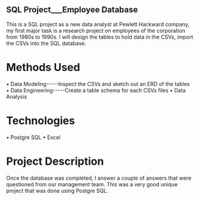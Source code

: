 ## SQL Project___Employee Database
This is a SQL project as a new data analyst at Pewlett Hackward company, my first major task is a research project on employees of the corporation from 1980s to 1990s.  I will design the tables to hold data in the CSVs, import the CSVs into the SQL database. 

# Methods Used
•	Data Modeling-----Inspect the CSVs and sketch out an ERD of the tables
•	Data Engineering-----Create a table schema for each CSVs files
•	Data Analysis 

# Technologies
•	Postgre SQL
•	Excel

# Project Description
Once the database was completed, I answer a couple of answers that were questioned from our management team.  This was a very good unique project that was done using Postgre SQL.  
